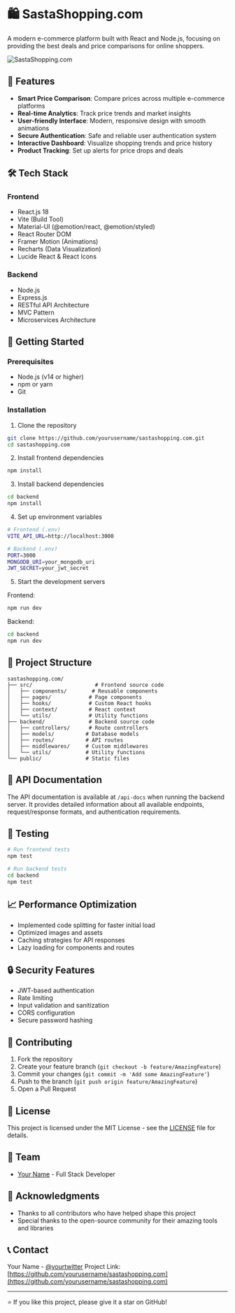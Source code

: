 # 🛍️ SastaShopping.com

A modern e-commerce platform built with React and Node.js, focusing on providing the best deals and price comparisons for online shoppers.

![SastaShopping.com](public/logo.png)

## 🌟 Features

- **Smart Price Comparison**: Compare prices across multiple e-commerce platforms
- **Real-time Analytics**: Track price trends and market insights
- **User-friendly Interface**: Modern, responsive design with smooth animations
- **Secure Authentication**: Safe and reliable user authentication system
- **Interactive Dashboard**: Visualize shopping trends and price history
- **Product Tracking**: Set up alerts for price drops and deals

## 🛠️ Tech Stack

### Frontend
- React.js 18
- Vite (Build Tool)
- Material-UI (@emotion/react, @emotion/styled)
- React Router DOM
- Framer Motion (Animations)
- Recharts (Data Visualization)
- Lucide React & React Icons

### Backend
- Node.js
- Express.js
- RESTful API Architecture
- MVC Pattern
- Microservices Architecture

## 🚀 Getting Started

### Prerequisites
- Node.js (v14 or higher)
- npm or yarn
- Git

### Installation

1. Clone the repository
```bash
git clone https://github.com/yourusername/sastashopping.com.git
cd sastashopping.com
```

2. Install frontend dependencies
```bash
npm install
```

3. Install backend dependencies
```bash
cd backend
npm install
```

4. Set up environment variables
```bash
# Frontend (.env)
VITE_API_URL=http://localhost:3000

# Backend (.env)
PORT=3000
MONGODB_URI=your_mongodb_uri
JWT_SECRET=your_jwt_secret
```

5. Start the development servers

Frontend:
```bash
npm run dev
```

Backend:
```bash
cd backend
npm run dev
```

## 📁 Project Structure

```
sastashopping.com/
├── src/                    # Frontend source code
│   ├── components/        # Reusable components
│   ├── pages/            # Page components
│   ├── hooks/            # Custom React hooks
│   ├── context/          # React context
│   └── utils/            # Utility functions
├── backend/              # Backend source code
│   ├── controllers/      # Route controllers
│   ├── models/          # Database models
│   ├── routes/          # API routes
│   ├── middlewares/     # Custom middlewares
│   └── utils/           # Utility functions
└── public/              # Static files
```

## 🔧 API Documentation

The API documentation is available at `/api-docs` when running the backend server. It provides detailed information about all available endpoints, request/response formats, and authentication requirements.

## 🧪 Testing

```bash
# Run frontend tests
npm test

# Run backend tests
cd backend
npm test
```

## 📈 Performance Optimization

- Implemented code splitting for faster initial load
- Optimized images and assets
- Caching strategies for API responses
- Lazy loading for components and routes

## 🔒 Security Features

- JWT-based authentication
- Rate limiting
- Input validation and sanitization
- CORS configuration
- Secure password hashing

## 🤝 Contributing

1. Fork the repository
2. Create your feature branch (`git checkout -b feature/AmazingFeature`)
3. Commit your changes (`git commit -m 'Add some AmazingFeature'`)
4. Push to the branch (`git push origin feature/AmazingFeature`)
5. Open a Pull Request

## 📝 License

This project is licensed under the MIT License - see the [LICENSE](LICENSE) file for details.

## 👥 Team

- [Your Name](https://github.com/yourusername) - Full Stack Developer

## 🙏 Acknowledgments

- Thanks to all contributors who have helped shape this project
- Special thanks to the open-source community for their amazing tools and libraries

## 📞 Contact

Your Name - [@yourtwitter](https://twitter.com/yourtwitter)
Project Link: [https://github.com/yourusername/sastashopping.com](https://github.com/yourusername/sastashopping.com)

---

⭐️ If you like this project, please give it a star on GitHub!
